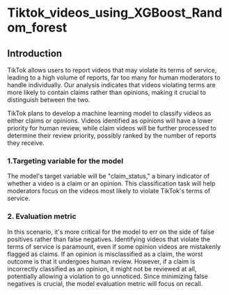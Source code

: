 # Tiktok_videos_using_XGBoost_Random_forest

## Introduction

TikTok allows users to report videos that may violate its terms of service, leading to a high volume of reports, far too many for human moderators to handle individually. Our analysis indicates that videos violating terms are more likely to contain claims rather than opinions, making it crucial to distinguish between the two.

TikTok plans to develop a machine learning model to classify videos as either claims or opinions. Videos identified as opinions will have a lower priority for human review, while claim videos will be further processed to determine their review priority, possibly ranked by the number of reports they receive.

### 1.Targeting variable for the model

The model's target variable will be "claim_status," a binary indicator of whether a video is a claim or an opinion. This classification task will help moderators focus on the videos most likely to violate TikTok's terms of service.

### 2. Evaluation metric

In this scenario, it's more critical for the model to err on the side of false positives rather than false negatives. Identifying videos that violate the terms of service is paramount, even if some opinion videos are mistakenly flagged as claims. If an opinion is misclassified as a claim, the worst outcome is that it undergoes human review. However, if a claim is incorrectly classified as an opinion, it might not be reviewed at all, potentially allowing a violation to go unnoticed. Since minimizing false negatives is crucial, the model evaluation metric will focus on recall.

